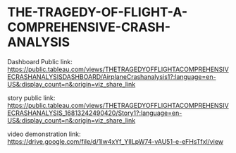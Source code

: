 # THE-TRAGEDY-OF-FLIGHT-A-COMPREHENSIVE-CRASH-ANALYSIS

Dashboard Public link: https://public.tableau.com/views/THETRAGEDYOFFLIGHTACOMPREHENSIVECRASHANALYSISDASHBOARD/AirplaneCrashanalysis1?:language=en-US&:display_count=n&:origin=viz_share_link

story public link: https://public.tableau.com/views/THETRAGEDYOFFLIGHTACOMPREHENSIVECRASHANALYSIS_16813242490420/Story1?:language=en-US&:display_count=n&:origin=viz_share_link

video demonstration link: https://drive.google.com/file/d/1Iw4xYf_YIILpW74-vAU51-e-eFHsTfxl/view
